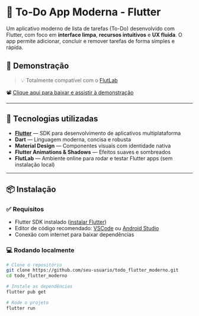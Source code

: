 # 📝 To-Do App Moderna - Flutter

Um aplicativo moderno de lista de tarefas (To-Do) desenvolvido com Flutter, com foco em **interface limpa**, **recursos intuitivos** e **UX fluida**. O app permite adicionar, concluir e remover tarefas de forma simples e rápida.

## 🚀 Demonstração

> 💡 Totalmente compatível com o [FlutLab](https://flutlab.io)

📽️ [Clique aqui para baixar e assistir à demonstração](./video_aplicacao.mp4)

---

## 🧰 Tecnologias utilizadas

- **[Flutter](https://flutter.dev/)** — SDK para desenvolvimento de aplicativos multiplataforma
- **Dart** — Linguagem moderna, concisa e robusta
- **Material Design** — Componentes visuais com identidade nativa
- **Flutter Animations & Shadows** — Efeitos suaves e sombreados
- **FlutLab** — Ambiente online para rodar e testar Flutter apps (sem instalação local)

---

## 📦 Instalação

### ✅ Requisitos

- Flutter SDK instalado ([instalar Flutter](https://docs.flutter.dev/get-started/install))
- Editor de código recomendado: [VSCode](https://code.visualstudio.com/) ou [Android Studio](https://developer.android.com/studio)
- Conexão com internet para baixar dependências

### 💻 Rodando localmente

```bash
# Clone o repositório
git clone https://github.com/seu-usuario/todo_flutter_moderno.git
cd todo_flutter_moderno

# Instale as dependências
flutter pub get

# Rode o projeto
flutter run
